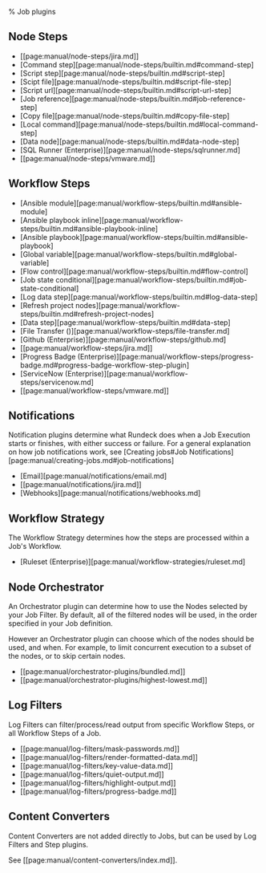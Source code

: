 % Job plugins

## Node Steps

* [[page:manual/node-steps/jira.md]]
* [Command step][page:manual/node-steps/builtin.md#command-step]
* [Script step][page:manual/node-steps/builtin.md#script-step]
* [Scipt file][page:manual/node-steps/builtin.md#script-file-step]
* [Script url][page:manual/node-steps/builtin.md#script-url-step]
* [Job reference][page:manual/node-steps/builtin.md#job-reference-step]
* [Copy file][page:manual/node-steps/builtin.md#copy-file-step]
* [Local command][page:manual/node-steps/builtin.md#local-command-step]
* [Data node][page:manual/node-steps/builtin.md#data-node-step]
* [SQL Runner (Enterprise)][page:manual/node-steps/sqlrunner.md]
* [[page:manual/node-steps/vmware.md]]


## Workflow Steps

* [Ansible module][page:manual/workflow-steps/builtin.md#ansible-module]
* [Ansible playbook inline][page:manual/workflow-steps/builtin.md#ansible-playbook-inline]
* [Ansible playbook][page:manual/workflow-steps/builtin.md#ansible-playbook]
* [Global variable][page:manual/workflow-steps/builtin.md#global-variable]
* [Flow control][page:manual/workflow-steps/builtin.md#flow-control]
* [Job state conditional][page:manual/workflow-steps/builtin.md#job-state-conditional]
* [Log data step][page:manual/workflow-steps/builtin.md#log-data-step]
* [Refresh project nodes][page:manual/workflow-steps/builtin.md#refresh-project-nodes]
* [Data step][page:manual/workflow-steps/builtin.md#data-step]
* [File Transfer ()][page:manual/workflow-steps/file-transfer.md]
* [Github (Enterprise)][page:manual/workflow-steps/github.md]
* [[page:manual/workflow-steps/jira.md]]
* [Progress Badge (Enterprise)][page:manual/workflow-steps/progress-badge.md#progress-badge-workflow-step-plugin]
* [ServiceNow (Enterprise)][page:manual/workflow-steps/servicenow.md]
* [[page:manual/workflow-steps/vmware.md]]

## Notifications

Notification plugins determine what Rundeck does when a Job Execution
starts or finishes, with either success or failure. For a general
explanation on how job notifications work, see [Creating jobs#Job Notifications][page:manual/creating-jobs.md#job-notifications]

* [Email][page:manual/notifications/email.md]
* [[page:manual/notifications/jira.md]]
* [Webhooks][page:manual/notifications/webhooks.md]

## Workflow Strategy

The Workflow Strategy determines how the steps are processed within a Job's Workflow.

* [Ruleset (Enterprise)][page:manual/workflow-strategies/ruleset.md]

## Node Orchestrator

An Orchestrator plugin can determine how to use the Nodes selected by your Job Filter. By default, all of the filtered nodes will be used,
in the order specified in your Job definition.

However an Orchestrator plugin can choose which of the nodes should be used, and when.  For example,
to limit concurrent execution to a subset of the nodes, or to skip certain nodes.

* [[page:manual/orchestrator-plugins/bundled.md]]
* [[page:manual/orchestrator-plugins/highest-lowest.md]]

## Log Filters

Log Filters can filter/process/read output from specific Workflow Steps, or all Workflow Steps of a Job.

* [[page:manual/log-filters/mask-passwords.md]]
* [[page:manual/log-filters/render-formatted-data.md]]
* [[page:manual/log-filters/key-value-data.md]]
* [[page:manual/log-filters/quiet-output.md]]
* [[page:manual/log-filters/highlight-output.md]]
* [[page:manual/log-filters/progress-badge.md]]

## Content Converters

Content Converters are not added directly to Jobs, but can be used by Log Filters and Step plugins.

See [[page:manual/content-converters/index.md]].
